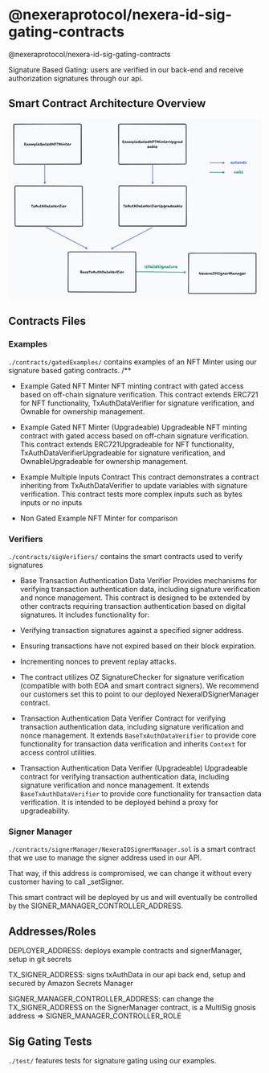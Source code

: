 # @nexeraprotocol/nexera-id-sig-gating-contracts

@nexeraprotocol/nexera-id-sig-gating-contracts

Signature Based Gating: users are verified in our back-end and receive authorization signatures through our api.

## Smart Contract Architecture Overview

![Architecture Overview](../images/NexeraID%20Smart%20Contract%20Architecture%20Overview.png)

## Contracts Files

### Examples

`./contracts/gatedExamples/` contains examples of an NFT Minter using our signature based gating contracts.
/**

- Example Gated NFT Minter
NFT minting contract with gated access based on off-chain signature verification.
This contract extends ERC721 for NFT functionality, TxAuthDataVerifier for signature verification, and Ownable for ownership management.

- Example Gated NFT Minter (Upgradeable)
Upgradeable NFT minting contract with gated access based on off-chain signature verification.
This contract extends ERC721Upgradeable for NFT functionality, TxAuthDataVerifierUpgradeable for signature verification, and OwnableUpgradeable for ownership management.

- Example Multiple Inputs Contract
This contract demonstrates a contract inheriting from TxAuthDataVerifier to update variables with signature verification.
This contract tests more complex inputs such as bytes inputs or no inputs

- Non Gated Example  NFT Minter for comparison

### Verifiers

`./contracts/sigVerifiers/` contains the smart contracts used to verify signatures

- Base Transaction Authentication Data Verifier
Provides mechanisms for verifying transaction authentication data, including signature verification and nonce management.
This contract is designed to be extended by other contracts requiring transaction authentication based on digital signatures.
It includes functionality for:
- Verifying transaction signatures against a specified signer address.
- Ensuring transactions have not expired based on their block expiration.
- Incrementing nonces to prevent replay attacks.
- The contract utilizes OZ SignatureChecker for signature verification (compatible with both EOA and smart contract signers). We recommend our customers set this to point to our deployed NexeraIDSignerManager contract.

- Transaction Authentication Data Verifier
Contract for verifying transaction authentication data, including signature verification and nonce management.
It extends `BaseTxAuthDataVerifier` to provide core functionality for transaction data verification and inherits `Context` for access control utilities.

- Transaction Authentication Data Verifier (Upgradeable)
Upgradeable contract for verifying transaction authentication data, including signature verification and nonce management.
It extends `BaseTxAuthDataVerifier` to provide core functionality for transaction data verification.
It is intended to be deployed behind a proxy for upgradeability.

### Signer Manager

`./contracts/signerManager/NexeraIDSignerManager.sol` is a smart contract that we use to manage the signer address used in our API.

That way, if this address is compromised, we can change it without every customer having to call _setSigner.

This smart contract will be deployed by us and will eventually be controlled by the SIGNER_MANAGER_CONTROLLER_ADDRESS.

## Addresses/Roles

DEPLOYER_ADDRESS: deploys example contracts and signerManager, setup in git secrets

TX_SIGNER_ADDRESS: signs txAuthData in our api back end, setup and secured by Amazon Secrets Manager

SIGNER_MANAGER_CONTROLLER_ADDRESS: can change the TX_SIGNER_ADDRESS on the SignerManager contract, is a MultiSig gnosis address => SIGNER_MANAGER_CONTROLLER_ROLE

## Sig Gating Tests

`./test/` features tests for signature gating using our examples.
